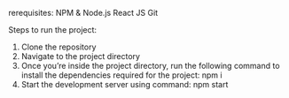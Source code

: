 rerequisites:
NPM & Node.js
React JS
Git

Steps to run the project:
1. Clone the repository
2. Navigate to the project directory
3. Once you’re inside the project directory, run the following command to install the dependencies            required for the project:
   npm i
5. Start the development server using command:
   npm start
